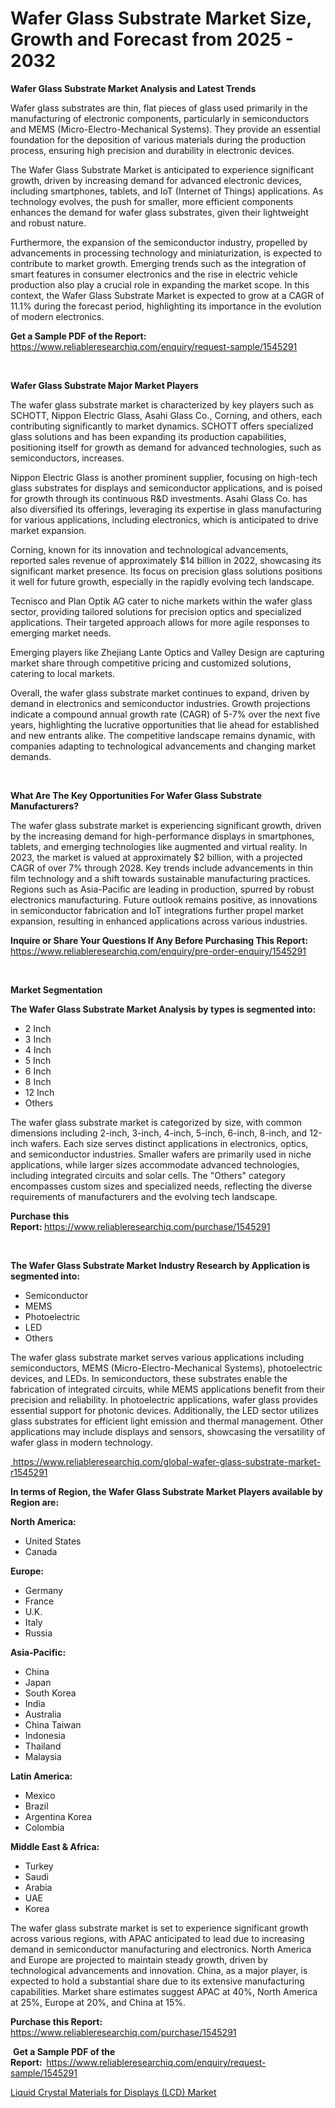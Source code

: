<p><h1>Wafer Glass Substrate Market Size, Growth and Forecast from 2025 - 2032</h1></p><p><strong>Wafer Glass Substrate Market Analysis and Latest Trends</strong></p>
<p><p>Wafer glass substrates are thin, flat pieces of glass used primarily in the manufacturing of electronic components, particularly in semiconductors and MEMS (Micro-Electro-Mechanical Systems). They provide an essential foundation for the deposition of various materials during the production process, ensuring high precision and durability in electronic devices.</p><p>The Wafer Glass Substrate Market is anticipated to experience significant growth, driven by increasing demand for advanced electronic devices, including smartphones, tablets, and IoT (Internet of Things) applications. As technology evolves, the push for smaller, more efficient components enhances the demand for wafer glass substrates, given their lightweight and robust nature. </p><p>Furthermore, the expansion of the semiconductor industry, propelled by advancements in processing technology and miniaturization, is expected to contribute to market growth. Emerging trends such as the integration of smart features in consumer electronics and the rise in electric vehicle production also play a crucial role in expanding the market scope. In this context, the Wafer Glass Substrate Market is expected to grow at a CAGR of 11.1% during the forecast period, highlighting its importance in the evolution of modern electronics.</p></p>
<p><strong>Get a Sample PDF of the Report:&nbsp;</strong> <a href="https://www.reliableresearchiq.com/enquiry/request-sample/1545291?utm_campaign=2273&utm_medium=2&utm_source=Github&utm_content=ia&utm_term=12022025&utm_id=wafer-glass-substrate">https://www.reliableresearchiq.com/enquiry/request-sample/1545291</a></p>
<p>&nbsp;</p>
<p><strong>Wafer Glass Substrate Major Market Players</strong></p>
<p><p>The wafer glass substrate market is characterized by key players such as SCHOTT, Nippon Electric Glass, Asahi Glass Co., Corning, and others, each contributing significantly to market dynamics. SCHOTT offers specialized glass solutions and has been expanding its production capabilities, positioning itself for growth as demand for advanced technologies, such as semiconductors, increases. </p><p>Nippon Electric Glass is another prominent supplier, focusing on high-tech glass substrates for displays and semiconductor applications, and is poised for growth through its continuous R&D investments. Asahi Glass Co. has also diversified its offerings, leveraging its expertise in glass manufacturing for various applications, including electronics, which is anticipated to drive market expansion.</p><p>Corning, known for its innovation and technological advancements, reported sales revenue of approximately $14 billion in 2022, showcasing its significant market presence. Its focus on precision glass solutions positions it well for future growth, especially in the rapidly evolving tech landscape. </p><p>Tecnisco and Plan Optik AG cater to niche markets within the wafer glass sector, providing tailored solutions for precision optics and specialized applications. Their targeted approach allows for more agile responses to emerging market needs.</p><p>Emerging players like Zhejiang Lante Optics and Valley Design are capturing market share through competitive pricing and customized solutions, catering to local markets. </p><p>Overall, the wafer glass substrate market continues to expand, driven by demand in electronics and semiconductor industries. Growth projections indicate a compound annual growth rate (CAGR) of 5-7% over the next five years, highlighting the lucrative opportunities that lie ahead for established and new entrants alike. The competitive landscape remains dynamic, with companies adapting to technological advancements and changing market demands.</p></p>
<p>&nbsp;</p>
<p><strong>What Are The Key Opportunities For Wafer Glass Substrate Manufacturers?</strong></p>
<p><p>The wafer glass substrate market is experiencing significant growth, driven by the increasing demand for high-performance displays in smartphones, tablets, and emerging technologies like augmented and virtual reality. In 2023, the market is valued at approximately $2 billion, with a projected CAGR of over 7% through 2028. Key trends include advancements in thin film technology and a shift towards sustainable manufacturing practices. Regions such as Asia-Pacific are leading in production, spurred by robust electronics manufacturing. Future outlook remains positive, as innovations in semiconductor fabrication and IoT integrations further propel market expansion, resulting in enhanced applications across various industries.</p></p>
<p><strong>Inquire or Share Your Questions If Any Before Purchasing This Report:</strong> <a href="https://www.reliableresearchiq.com/enquiry/pre-order-enquiry/1545291?utm_campaign=2273&utm_medium=2&utm_source=Github&utm_content=ia&utm_term=12022025&utm_id=wafer-glass-substrate">https://www.reliableresearchiq.com/enquiry/pre-order-enquiry/1545291</a></p>
<p>&nbsp;</p>
<p><strong>Market Segmentation</strong></p>
<p><strong>The Wafer Glass Substrate Market Analysis by types is segmented into:</strong></p>
<p><ul><li>2 Inch</li><li>3 Inch</li><li>4 Inch</li><li>5 Inch</li><li>6 Inch</li><li>8 Inch</li><li>12 Inch</li><li>Others</li></ul></p>
<p><p>The wafer glass substrate market is categorized by size, with common dimensions including 2-inch, 3-inch, 4-inch, 5-inch, 6-inch, 8-inch, and 12-inch wafers. Each size serves distinct applications in electronics, optics, and semiconductor industries. Smaller wafers are primarily used in niche applications, while larger sizes accommodate advanced technologies, including integrated circuits and solar cells. The "Others" category encompasses custom sizes and specialized needs, reflecting the diverse requirements of manufacturers and the evolving tech landscape.</p></p>
<p><strong>Purchase this Report:&nbsp;</strong><a href="https://www.reliableresearchiq.com/purchase/1545291?utm_campaign=2273&utm_medium=2&utm_source=Github&utm_content=ia&utm_term=12022025&utm_id=wafer-glass-substrate">https://www.reliableresearchiq.com/purchase/1545291</a></p>
<p>&nbsp;</p>
<p><strong>The Wafer Glass Substrate Market Industry Research by Application is segmented into:</strong></p>
<p><ul><li>Semiconductor</li><li>MEMS</li><li>Photoelectric</li><li>LED</li><li>Others</li></ul></p>
<p><p>The wafer glass substrate market serves various applications including semiconductors, MEMS (Micro-Electro-Mechanical Systems), photoelectric devices, and LEDs. In semiconductors, these substrates enable the fabrication of integrated circuits, while MEMS applications benefit from their precision and reliability. In photoelectric applications, wafer glass provides essential support for photonic devices. Additionally, the LED sector utilizes glass substrates for efficient light emission and thermal management. Other applications may include displays and sensors, showcasing the versatility of wafer glass in modern technology.</p></p>
<p><a href="https://www.reliableresearchiq.com/global-wafer-glass-substrate-market-r1545291?utm_campaign=2273&utm_medium=2&utm_source=Github&utm_content=ia&utm_term=12022025&utm_id=wafer-glass-substrate">&nbsp;https://www.reliableresearchiq.com/global-wafer-glass-substrate-market-r1545291</a></p>
<p><strong>In terms of Region, the Wafer Glass Substrate Market Players available by Region are:</strong></p>
<p>
    <p> <strong> North America: </strong>
        <ul>
            <li>United States</li>
            <li>Canada</li>
        </ul>
        </p> 
    <p> <strong> Europe: </strong>
        <ul>
            <li>Germany</li>
            <li>France</li>
            <li>U.K.</li>
            <li>Italy</li>
            <li>Russia</li>
        </ul>
        </p> 
    <p> <strong> Asia-Pacific: </strong>
        <ul>
            <li>China</li>
            <li>Japan</li>
            <li>South Korea</li>
            <li>India</li>
            <li>Australia</li>
            <li>China Taiwan</li>
            <li>Indonesia</li>
            <li>Thailand</li>
            <li>Malaysia</li>
        </ul>
        </p> 
    <p> <strong> Latin America: </strong>
        <ul>
            <li>Mexico</li>
            <li>Brazil</li>
            <li>Argentina Korea</li>
            <li>Colombia</li>
        </ul>
        </p> 
    <p> <strong> Middle East & Africa: </strong>
        <ul>
            <li>Turkey</li>
            <li>Saudi</li>
            <li>Arabia</li>
            <li>UAE</li>
            <li>Korea</li>
        </ul>
    </p>
    </p>
<p><p>The wafer glass substrate market is set to experience significant growth across various regions, with APAC anticipated to lead due to increasing demand in semiconductor manufacturing and electronics. North America and Europe are projected to maintain steady growth, driven by technological advancements and innovation. China, as a major player, is expected to hold a substantial share due to its extensive manufacturing capabilities. Market share estimates suggest APAC at 40%, North America at 25%, Europe at 20%, and China at 15%.</p></p>
<p><strong>Purchase this Report: </strong><a href="https://www.reliableresearchiq.com/purchase/1545291?utm_campaign=2273&utm_medium=2&utm_source=Github&utm_content=ia&utm_term=12022025&utm_id=wafer-glass-substrate">https://www.reliableresearchiq.com/purchase/1545291</a></p>
<p>&nbsp;<strong>Get a Sample PDF of the Report:&nbsp;&nbsp;</strong><a href="https://www.reliableresearchiq.com/enquiry/request-sample/1545291?utm_campaign=2273&utm_medium=2&utm_source=Github&utm_content=ia&utm_term=12022025&utm_id=wafer-glass-substrate">https://www.reliableresearchiq.com/enquiry/request-sample/1545291</a></p>
<p><strong></strong></p>
<p><p><a href="https://github.com/jeastefanowicz7816/Market-Research-Report-List-1/blob/main/liquid-crystal-materials-for-displays-lcd-market.md?utm_campaign=2273&utm_medium=2&utm_source=Github&utm_content=ia&utm_term=12022025&utm_id=wafer-glass-substrate">Liquid Crystal Materials for Displays (LCD) Market</a></p></p>